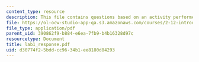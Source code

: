 ```yaml
---
content_type: resource
description: This file contains questions based on an activity performed in the laboratory.
file: https://ol-ocw-studio-app-qa.s3.amazonaws.com/courses/2-12-introduction-to-robotics-fall-2005/d30774f25bddcc9634b1ee8180d84293_lab1_response.pdf
file_type: application/pdf
parent_uid: 390862f9-b884-e6ea-7fb9-b4b16328d97c
resourcetype: Document
title: lab1_response.pdf
uid: d30774f2-5bdd-cc96-34b1-ee8180d84293
---
```

